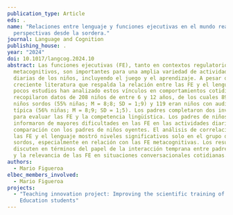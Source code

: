```yaml
---
publication_type: Article
eds: .
name: "Relaciones entre lenguaje y funciones ejecutivas en el mundo real:
  perspectivas desde la sordera."
journal: Language and Cognition
publishing_house: .
year: "2024"
doi: 10.1017/langcog.2024.10
abstract: Las funciones ejecutivas (FE), tanto en contextos regulatorios como
  metacognitivos, son importantes para una amplia variedad de actividades
  diarias de los niños, incluyendo el juego y el aprendizaje. A pesar de la
  creciente literatura que respalda la relación entre las FE y el lenguaje,
  pocos estudios han analizado estos vínculos en comportamientos cotidianos. Se
  recopilaron datos de 208 niños de entre 6 y 12 años, de los cuales 89 eran
  niños sordos (55% niñas; M = 8;8; SD = 1;9) y 119 eran niños con audición
  típica (56% niñas; M = 8;9; SD = 1;5). Los padres completaron dos inventarios
  para evaluar las FE y la competencia lingüística. Los padres de niños sordos
  informaron de mayores dificultades en las FE en las actividades diarias en
  comparación con los padres de niños oyentes. El análisis de correlación entre
  las FE y el lenguaje mostró niveles significativos solo en el grupo de niños
  sordos, especialmente en relación con las FE metacognitivas. Los resultados se
  discuten en términos del papel de la interacción temprana entre padres e hijos
  y la relevancia de las FE en situaciones conversacionales cotidianas.
authors:
  - Mario Figueroa
elbec_members_involved:
  - Mario Figueroa
projects:
  - "Teaching innovation project: Improving the scientific training of Primary
    Education students"
---
```

